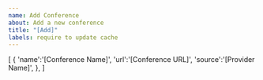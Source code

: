 ```yaml
---
name: Add Conference
about: Add a new conference
title: "[Add]"
labels: require to update cache
---
```


[
{
'name':'[Conference Name]',
'url':'[Conference URL]',
'source':'[Provider Name]',
},
]
